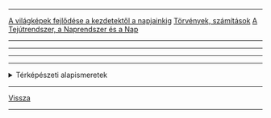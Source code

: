 
---

[A világképek fejlődése a kezdetektől a napjainkig](./foldrajz/a-vilagkepek-fejlodese-a-kezdetektol-a-napjainkig.md)
[Törvények, számítások](./foldrajz/torvenyek-szamitasok.md)
[A Tejútrendszer, a Naprendszer és a Nap](./foldrajz/a-tejutrendszer-a-naprendszer-es-a-nap.md)

---

---



---

</details>

---

<details>
<summary>Térképészeti alapismeretek</summary>

---

Térkép: a földfelszínnek vagy egy részének felülnézeti kicsinyített, egyszerűsített rajza. Egységes jelmagyarázattal jelölik a tereptárgyakat (domb, vasút, ...)

Atlasz: térképek gyűjteménye

Méretarány: 1:1425000

1cm = 14250m ~ 14.25km

Mértékléc: <img src='' alt='mértékléc' width='512'>

Térkép fajtái:
- földrajzi
- szaktérkép (temotikus térkép)
- helyszínrajzi

---

</details>

---

[Vissza](../../../README.md)

---
